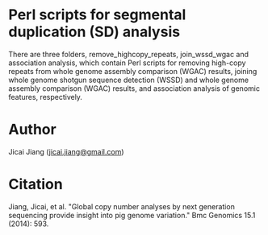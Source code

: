 # Perl scripts for segmental duplication (SD) analysis
There are three folders, remove_highcopy_repeats, join_wssd_wgac and association analysis, which contain Perl scripts for removing high-copy repeats from whole genome assembly comparison (WGAC) results, joining whole genome shotgun sequence detection (WSSD) and whole genome assembly comparison (WGAC) results, and association analysis of genomic features, respectively.

# Author
Jicai Jiang (<jicai.jiang@gmail.com>)

# Citation
Jiang, Jicai, et al. "Global copy number analyses by next generation sequencing provide insight into pig genome variation." Bmc Genomics 15.1 (2014): 593.

